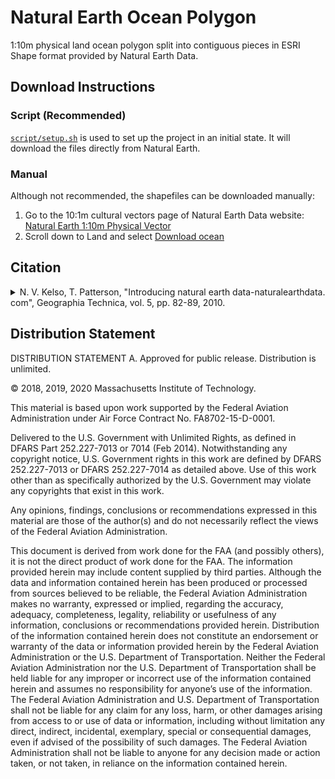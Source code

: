 # Natural Earth Ocean Polygon

1:10m physical land ocean polygon split into contiguous pieces in ESRI Shape format provided by Natural Earth Data.

## Download Instructions

### Script (Recommended)

[`script/setup.sh`](../../script/setup.sh) is used to set up the project in an initial state. It will download the files directly from Natural Earth.

### Manual

Although not recommended, the shapefiles can be downloaded manually:

1. Go to the 10:1m cultural vectors page of Natural Earth Data website: [Natural Earth 1:10m Physical Vector](https://www.naturalearthdata.com/downloads/10m-physical-vectors/)
2. Scroll down to Land and select [Download ocean](https://www.naturalearthdata.com/http//www.naturalearthdata.com/download/10m/physical/ne_10m_ocean.zip)

## Citation

<details> <summary>N. V. Kelso, T. Patterson, "Introducing natural earth data-naturalearthdata. com", Geographia Technica, vol. 5, pp. 82-89, 2010.</summary>
<p>

```tex
@article{kelsoIntroducing2010,
  title={Introducing natural earth data-naturalearthdata.com},
  author={Kelso, Nathaniel Vaughn and Patterson, Tom},
  journal={Geographia Technica},
  volume={5},
  pages={82--89},
  year={2010}
}
```
</p>
</details>

## Distribution Statement

DISTRIBUTION STATEMENT A. Approved for public release. Distribution is unlimited.

© 2018, 2019, 2020 Massachusetts Institute of Technology.

This material is based upon work supported by the Federal Aviation Administration under Air Force Contract No. FA8702-15-D-0001.

Delivered to the U.S. Government with Unlimited Rights, as defined in DFARS Part 252.227-7013 or 7014 (Feb 2014). Notwithstanding any copyright notice, U.S. Government rights in this work are defined by DFARS 252.227-7013 or DFARS 252.227-7014 as detailed above. Use of this work other than as specifically authorized by the U.S. Government may violate any copyrights that exist in this work.

Any opinions, findings, conclusions or recommendations expressed in this material are those of the author(s) and do not necessarily reflect the views of the Federal Aviation Administration.

This document is derived from work done for the FAA (and possibly others), it is not the direct product of work done for the FAA. The information provided herein may include content supplied by third parties.  Although the data and information contained herein has been produced or processed from sources believed to be reliable, the Federal Aviation Administration makes no warranty, expressed or implied, regarding the accuracy, adequacy, completeness, legality, reliability or usefulness of any information, conclusions or recommendations provided herein. Distribution of the information contained herein does not constitute an endorsement or warranty of the data or information provided herein by the Federal Aviation Administration or the U.S. Department of Transportation.  Neither the Federal Aviation Administration nor the U.S. Department of Transportation shall be held liable for any improper or incorrect use of the information contained herein and assumes no responsibility for anyone’s use of the information. The Federal Aviation Administration and U.S. Department of Transportation shall not be liable for any claim for any loss, harm, or other damages arising from access to or use of data or information, including without limitation any direct, indirect, incidental, exemplary, special or consequential damages, even if advised of the possibility of such damages. The Federal Aviation Administration shall not be liable to anyone for any decision made or action taken, or not taken, in reliance on the information contained herein.
